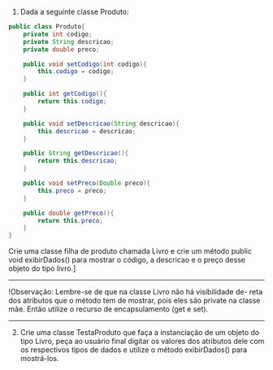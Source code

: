 1. Dada a seguinte classe Produto:

```java
public class Produto{
    private int codigo;
    private String descricao;
    private double preco;

    public void setCodigo(int codigo){
        this.codigo = codigo;
    }

    public int getCodigo(){
        return this.codigo;
    }

    public void setDescricao(String descricao){
        this.descricao = descricao;
    }

    public String getDescricao(){
        return this.descricao;
    }

    public void setPreco(Double preco){
        this.preco = preco;
    }

    public double getPreco(){
        return this.preco;
    }
}
```

Crie uma classe filha de produto chamada Livro e crie um método public void exibirDados() para
mostrar o código, a descricao e o preço desse objeto do tipo livro.]

___
!Observação: Lembre-se de que na classe Livro não há visibilidade de-
reta dos atributos que o método tem de mostrar, pois eles são private
na classe mãe. Então utilize o recurso de encapsulamento (get e set).
___


2. Crie uma classe TestaProduto que faça a instanciação de um objeto do tipo Livro, peça ao usuário
   final digitar os valores dos atributos dele com os respectivos tipos de dados e utilize o método
   exibirDados() para mostrá-los.
